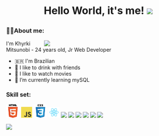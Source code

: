 # <p align="center">Hello World, it's me! <img src="https://camo.githubusercontent.com/e8e7b06ecf583bc040eb60e44eb5b8e0ecc5421320a92929ce21522dbc34c891/68747470733a2f2f6d656469612e67697068792e636f6d2f6d656469612f6876524a434c467a6361737252346961377a2f67697068792e676966" width="20" /></p>

### 🕵️‍♂️About me:
<img align='right' src="https://visualstudio.microsoft.com/wp-content/uploads/2020/12/subscribe.png" width="400">

I'm Khyrki Mitsunobi - 24 years old, Jr Web Developer
- 🇧🇷 I'm Brazilian
- 🍺 I like to drink with friends
- 🍿 I like to watch movies
- 🌱 I’m currently learning mySQL

### Skill set:
<p align="left">
<img src="https://raw.githubusercontent.com/github/explore/80688e429a7d4ef2fca1e82350fe8e3517d3494d/topics/html/html.png" height="auto" width="37">
<img src="https://raw.githubusercontent.com/github/explore/80688e429a7d4ef2fca1e82350fe8e3517d3494d/topics/javascript/javascript.png" height="auto" width="30">
<img src="https://raw.githubusercontent.com/github/explore/80688e429a7d4ef2fca1e82350fe8e3517d3494d/topics/css/css.png" height="auto" width="37">
<img src="https://raw.githubusercontent.com/github/explore/80688e429a7d4ef2fca1e82350fe8e3517d3494d/topics/react/react.png" height="auto" width="30">
<img src="https://cdn.iconscout.com/icon/free/png-512/redux-283024.png" height="auto" width="30">
<img src="https://icons-for-free.com/iconfiles/png/512/development+logo+mysql+icon-1320184807686758112.png" height="auto" width="30">
<img src="https://camo.githubusercontent.com/62089edec0ee40bb26b3bf5f973b14d7f8e4b4e942f115cde5b9a5f9c0ca3382/687474703a2f2f7365656b6c6f676f2e636f6d2f696d616765732f4a2f6a6573742d6c6f676f2d463939303145424246372d7365656b6c6f676f2e636f6d2e706e67" height="auto" width="30">
<img src="https://testing-library.com/img/octopus-128x128.png" height="auto" width="30">
<img src="https://upload.wikimedia.org/wikipedia/commons/thumb/3/3f/Git_icon.svg/1024px-Git_icon.svg.png" height="auto" width="30">
<img src="https://pics.freeicons.io/uploads/icons/png/3525127881551941184-512.png" height="auto" width="30">
</p>

<img src="https://github-profile-summary-cards.vercel.app/api/cards/profile-details?username=Khyrki&theme=nord_bright" width="auto">







<!--
![](https://github-profile-summary-cards.vercel.app/api/cards/stats?username=khyrki&theme=nord_dark)
. ![](https://github-profile-summary-cards.vercel.app/api/cards/productive-time?username=khyrki&theme=nord_dark)
-->



<!--
**Khyrki/Khyrki** is a ✨ _special_ ✨ repository because its `README.md` (this file) appears on your GitHub profile.

Here are some ideas to get you started:

- 🔭 I’m currently working on ...
- 🌱 I’m currently learning ...
- 👯 I’m looking to collaborate on ...
- 🤔 I’m looking for help with ...
- 💬 Ask me about ...
- 📫 How to reach me: ...
- 😄 Pronouns: ...
- ⚡ Fun fact: ...
-->
